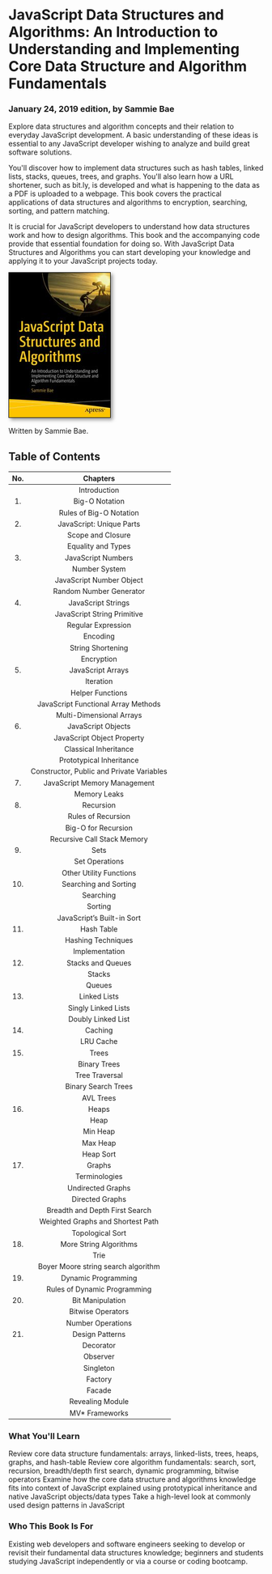 # JavaScript Data Structures and Algorithms: An Introduction to Understanding and Implementing Core Data Structure and Algorithm Fundamentals
### January 24, 2019 edition, by Sammie Bae

Explore data structures and algorithm concepts and their relation to everyday JavaScript development. A basic understanding of these ideas is essential to any JavaScript developer wishing to analyze and build great software solutions.  

You'll discover how to implement data structures such as hash tables, linked lists, stacks, queues, trees, and graphs. You'll also learn how a URL shortener, such as bit.ly, is developed and what is happening to the data as a PDF is uploaded to a webpage. This book covers the practical applications of data structures and algorithms to encryption, searching, sorting, and pattern matching.

It is crucial for JavaScript developers to understand how data structures work and how to design algorithms. This book and the accompanying code provide that essential foundation for doing so. With JavaScript Data Structures and Algorithms you can start developing your knowledge and applying it to your JavaScript projects today.

<a href="https://www.amazon.com/JavaScript-Data-Structures-Algorithms-Understanding/dp/1484239873">
	<img src="img/cover.jpg" alt="Cover image" style="border: 1px solid black; max-width: 100%; box-shadow: 4px 4px 7px rgba(0, 0, 0, 0.4)">
</a>

Written by Sammie Bae.

## Table of Contents

| No. | Chapters       |
|:-------:|:--------------:|
||Introduction||
|1.| Big-O Notation ||
|| Rules of Big-O Notation ||
|2.| JavaScript: Unique Parts ||
|| Scope and Closure ||
|| Equality and Types ||
|3.| JavaScript Numbers ||
|| Number System ||
|| JavaScript Number Object ||
|| Random Number Generator ||
|4.| JavaScript Strings ||
|| JavaScript String Primitive ||
|| Regular Expression ||
|| Encoding ||
|| String Shortening ||
|| Encryption ||
|5.| JavaScript Arrays ||
|| Iteration ||
|| Helper Functions ||
|| JavaScript Functional Array Methods ||
|| Multi-Dimensional Arrays ||
|6.| JavaScript Objects ||
|| JavaScript Object Property ||
|| Classical Inheritance ||
|| Prototypical Inheritance ||
|| Constructor, Public and Private Variables ||
|7.| JavaScript Memory Management ||
|| Memory Leaks ||
|8.| Recursion ||
|| Rules of Recursion ||
|| Big-O for Recursion ||
|| Recursive Call Stack Memory ||
|9.| Sets ||
|| Set Operations ||
|| Other Utility Functions ||
|10.| Searching and Sorting ||
|| Searching ||
|| Sorting ||
|| JavaScript’s Built-in Sort ||
|11.| Hash Table ||
|| Hashing Techniques ||
|| Implementation ||
|12.| Stacks and Queues ||
|| Stacks ||
|| Queues ||
|13.| Linked Lists ||
|| Singly Linked Lists ||
|| Doubly Linked List ||
|14.| Caching ||
|| LRU Cache ||
|15.| Trees ||
|| Binary Trees ||
|| Tree Traversal ||
|| Binary Search Trees ||
|| AVL Trees ||
|16.| Heaps ||
|| Heap ||
|| Min Heap ||
|| Max Heap ||
|| Heap Sort ||
|17.| Graphs ||
|| Terminologies ||
|| Undirected Graphs ||
|| Directed Graphs ||
|| Breadth and Depth First Search ||
|| Weighted Graphs and Shortest Path ||
|| Topological Sort ||
|18.| More String Algorithms ||
|| Trie ||
|| Boyer Moore string search algorithm ||
|19.| Dynamic Programming ||
|| Rules of Dynamic Programming ||
|20.| Bit Manipulation ||
|| Bitwise Operators ||
|| Number Operations ||
|21.| Design Patterns ||
|| Decorator ||
|| Observer ||
|| Singleton ||
|| Factory ||
|| Facade ||
|| Revealing Module ||
|| MV* Frameworks ||


### What You'll Learn

Review core data structure fundamentals: arrays, linked-lists, trees, heaps, graphs, and hash-table
Review core algorithm fundamentals: search, sort, recursion, breadth/depth first search, dynamic programming, bitwise operators
Examine how the core data structure and algorithms knowledge fits into context of JavaScript explained using prototypical inheritance and native JavaScript objects/data types
Take a high-level look at commonly used design patterns in JavaScript

### Who This Book Is For

Existing web developers and software engineers seeking to develop or revisit their fundamental data structures knowledge; beginners and students studying JavaScript independently or via a course or coding bootcamp.
